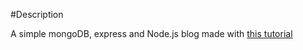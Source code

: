 #Description

A simple mongoDB, express and Node.js blog made with [this tutorial](http://howtonode.org/express-mongodb)